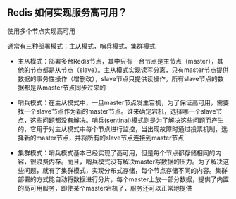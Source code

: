 ## Redis 如何实现服务高可用？

使用多个节点实现高可用

通常有三种部署模式：主从模式，哨兵模式，集群模式

- 主从模式：部署多台Redis节点，其中只有一台节点是主节点（master），其他的节点都是从节点（slave）。主从模式实现读写分离，只有master节点提供数据的事务性操作（增删改），slave节点只提供读操作。所有slave节点的数据都是从master节点同步过来的

- 哨兵模式：在主从模式中，一旦master节点发生宕机，为了保证高可用，需要找一个slave节点作为新的master节点。谁来确定宕机，选择哪一个slave节点，这些问题都没有解决。哨兵(sentinal)模式则是为了解决这些问题而产生的，它用于对主从模式中每个节点进行监控，当出现故障时通过投票机制，选择新的master节点，并将所有的slave节点连接到master节点

- 集群模式：哨兵模式基本已经实现了高可用，但是每个节点都存储相同的内容，很浪费内存。而且，哨兵模式没有解决master写数据的压力。为了解决这些问题，就有了集群模式，实现分布式存储，每个节点存储不同的内容。集群部署的方式能自动将数据进行分片，每个master上放一部分数据，提供了内置的高可用服务，即使某个master宕机了，服务还可以正常地提供